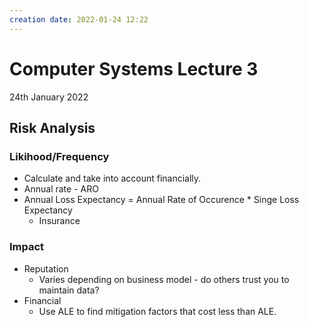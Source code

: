 ```yaml
---
creation date: 2022-01-24 12:22
---
```

#  Computer Systems Lecture 3
24th January 2022

## Risk Analysis
### Likihood/Frequency
- Calculate and take into account financially.
- Annual rate - ARO
- Annual Loss Expectancy = Annual Rate of Occurence * Singe Loss Expectancy
	- Insurance
### Impact
- Reputation
	- Varies depending on business model - do others trust you to maintain data?
- Financial
	- Use ALE to find mitigation factors that cost less than ALE.
